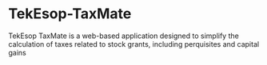 # TekEsop-TaxMate
TekEsop TaxMate is a web-based application designed to simplify the calculation of taxes related to stock grants, including perquisites and capital gains
